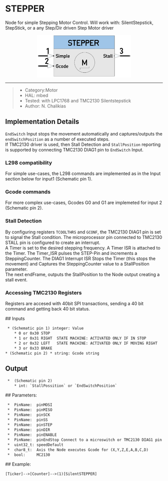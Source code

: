 # STEPPER

Node for simple Stepping Motor Control. Will work with: SilentStepstick, StepStick, or a any Step/Dir driven Step Motor driver  

<p align="center">
<img
src="img/01.PNG"
width = 300
/>
</p>

----

>  *  Category:Motor
>  *  HAL: mbed
>  *  Tested: with LPC1768 and TMC2130 Silentstepstick
>  *  Author: N. Chalikias

## Implementation Details
`EndSwitch` Input stops the movement automatically and captures/outputs the `endSwitchPosition` as a number of executed steps.  
If TMC2130 driver is used, then Stall Detection and `StallPosition` reporting is supported by connecting TMC2130 DIAG1 pin to `EndSwitch` Input.

### L298 compatibility
For simple use-cases, the L298 commands are implemented as in the Input section below for input1 (Schematic pin 1).

### Gcode commands
For more complex use-cases, Gcodes G0 and G1 are implemeted for input 2 (Schematic pin 2).

<!-- pagebreak -->

### Stall Detection
By configuring registers `TCOOLTHRS` and `GCONF`, the TMC2130 DIAG1 pin is set to signal the Stall condition. The microprocessor pin connected to TMC2130 STALL pin is configured to create an interrupt.  
A Timer is set to the desired stepping frequency. A Timer ISR is attached to the Timer. The Timer_ISR pulses the STEP-Pin and increments a SteppingCounter. The DIAG1 Interrupt ISR Stops the Timer (this stops the movement) and Captures the SteppingCounter value to a StallPosition parameter.  
The next endFrame, outputs the StallPosition to the Node output creating a stall event.

### Accessing TMC2130 Registers
Registers are accesed with 40bit SPI transactions, sending a 40 bit command and getting back 40 bit status.


## Inputs

```
 * (Schematic pin 1) integer: Value
    * 0 or 0x30 STOP  
    * 1 or 0x31 RIGHT  STATE MACHINE: ACTIVATED ONLY IF IN STOP
    * 2 or 0x32 LEFT   STATE MACHINE: ACTIVATED ONLY IF MOVING RIGHT
    * 3 or 0x33 BRAKE 
* (Schematic pin 2) * string: Gcode string
```

## Output
```
 *  (Schematic pin 2) 
    * int: `StallPossition` or `EndSwitchPosition`
```

<!-- pagebreak -->


## Parameters:
```
 *  PinName:  pinMOSI 
 *  PinName:  pinMISO 
 *  PinName:  pinSCK
 *  PinName:  pinSS
 *  PinName:  pinSTEP
 *  PinName:  pinDIR
 *  PinName:  pinENABLE
 *  PinName:  pinEndStop Connect to a microswitch or TMC2130 DIAG1 pin
 *  uint32_t: speedDefault
 *  char8_t:  Axis the Node executes Gcode for (X,Y,Z,E,A,B,C,D)
 *  bool:     MC2130
```

## Example:
```
[Ticker]-->[Counter]-->(1)[SilentSTEPPER]
```




